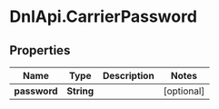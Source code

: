 # DnlApi.CarrierPassword

## Properties
Name | Type | Description | Notes
------------ | ------------- | ------------- | -------------
**password** | **String** |  | [optional] 



